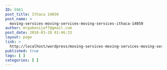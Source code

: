 ```yaml
---
ID: 5961
post_title: Ithaca 14850
post_name: >
  moving-services-moving-services-moving-services-ithaca-14850
author: mrgabonijeff@gmail.com
post_date: 2018-03-28 01:46:33
layout: page
link: >
  http://localhost/wordpress/moving-services-moving-services-moving-services-ithaca-14850/
published: true
tags: [ ]
categories: [ ]
---
```

